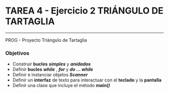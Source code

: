 # TAREA 4 - Ejercicio 2 TRIÁNGULO DE TARTAGLIA

---

PROG - Proyecto Triángulo de Tartaglia

### Objetivos

- Construir **bucles** ***simples*** y ***anidados***
- Definir **bucles** ***while*** , ***for*** y ***do ... while***
- Definir e instanciar objetos ***Scanner***
- Definir un **interfaz** de texto para interactuar con el **teclado** y la **pantalla**
- Definir una clase que incluye el método ***main()***
